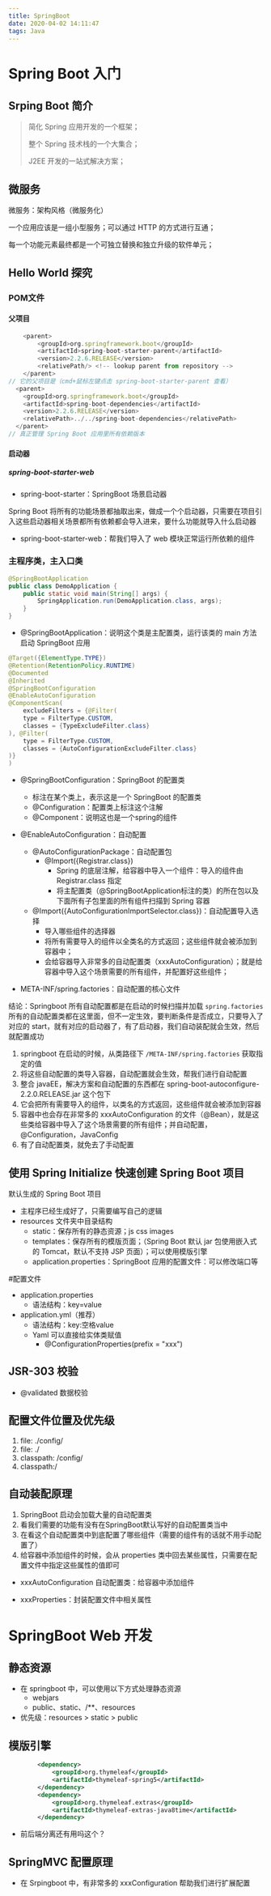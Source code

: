 ```yaml
---
title: SpringBoot
date: 2020-04-02 14:11:47
tags: Java
---
```


# Spring Boot 入门

## Srping Boot 简介

> 简化 Spring 应用开发的一个框架；
>
> 整个 Spring 技术栈的一个大集合；
>
> J2EE 开发的一站式解决方案；

## 微服务

微服务：架构风格（微服务化）

一个应用应该是一组小型服务；可以通过 HTTP 的方式进行互通；

每一个功能元素最终都是一个可独立替换和独立升级的软件单元；

## Hello World 探究

### POM文件

#### 父项目

```js
    <parent>
        <groupId>org.springframework.boot</groupId>
        <artifactId>spring-boot-starter-parent</artifactId>
        <version>2.2.6.RELEASE</version>
        <relativePath/> <!-- lookup parent from repository -->
    </parent>
// 它的父项目是（cmd+鼠标左键点击 spring-boot-starter-parent 查看）
  <parent>
    <groupId>org.springframework.boot</groupId>
    <artifactId>spring-boot-dependencies</artifactId>
    <version>2.2.6.RELEASE</version>
    <relativePath>../../spring-boot-dependencies</relativePath>
  </parent>
// 真正管理 Spring Boot 应用里所有依赖版本
```

#### 启动器

##### spring-boot-starter-web

* spring-boot-starter：SpringBoot 场景启动器

Spring Boot 将所有的功能场景都抽取出来，做成一个个启动器，只需要在项目引入这些启动器相关场景都所有依赖都会导入进来，要什么功能就导入什么启动器

* spring-boot-starter-web：帮我们导入了 web 模块正常运行所依赖的组件

### 主程序类，主入口类

```java
@SpringBootApplication
public class DemoApplication {
    public static void main(String[] args) {
        SpringApplication.run(DemoApplication.class, args);
    }
}
```

* @SpringBootApplication：说明这个类是主配置类，运行该类的 main 方法启动 SpringBoot 应用

```java
@Target({ElementType.TYPE})
@Retention(RetentionPolicy.RUNTIME)
@Documented
@Inherited
@SpringBootConfiguration
@EnableAutoConfiguration
@ComponentScan(
    excludeFilters = {@Filter(
    type = FilterType.CUSTOM,
    classes = {TypeExcludeFilter.class}
), @Filter(
    type = FilterType.CUSTOM,
    classes = {AutoConfigurationExcludeFilter.class}
)}
)
```

* @SpringBootConfiguration：SpringBoot 的配置类
	* 标注在某个类上，表示这是一个 SpringBoot 的配置类
	* @Configuration：配置类上标注这个注解
	* @Component：说明这也是一个spring的组件

* @EnableAutoConfiguration：自动配置
	* @AutoConfigurationPackage：自动配置包
		* @Import({Registrar.class})
			* Spring 的底层注解，给容器中导入一个组件：导入的组件由 Registrar.class 指定
			* 将主配置类（@SpringBootApplication标注的类）的所在包以及下面所有子包里面的所有组件扫描到 Spring 容器
	* @Import({AutoConfigurationImportSelector.class})：自动配置导入选择
		* 导入哪些组件的选择器
		* 将所有需要导入的组件以全类名的方式返回；这些组件就会被添加到容器中；
		* 会给容器导入非常多的自动配置类（xxxAutoConfiguration）；就是给容器中导入这个场景需要的所有组件，并配置好这些组件；
* META-INF/spring.factories：自动配置的核心文件

结论：Springboot 所有自动配置都是在启动的时候扫描并加载 `spring.factories ` 所有的自动配置类都在这里面，但不一定生效，要判断条件是否成立，只要导入了对应的 start，就有对应的启动器了，有了启动器，我们自动装配就会生效，然后就配置成功

1. springboot 在启动的时候，从类路径下 `/META-INF/spring.factories` 获取指定的值
2. 将这些自动配置的类导入容器，自动配置就会生效，帮我们进行自动配置
3. 整合 javaEE，解决方案和自动配置的东西都在 spring-boot-autoconfigure-2.2.0.RELEASE.jar 这个包下
4. 它会把所有需要导入的组件，以类名的方式返回，这些组件就会被添加到容器
5. 容器中也会存在非常多的 xxxAutoConfiguration 的文件（@Bean），就是这些类给容器中导入了这个场景需要的所有组件；并自动配置，@Configuration，JavaConfig
6. 有了自动配置类，就免去了手动配置

## 使用 Spring Initialize 快速创建 Spring Boot 项目

默认生成的 Spring Boot 项目

* 主程序已经生成好了，只需要编写自己的逻辑
* resources 文件夹中目录结构
	* static：保存所有的静态资源；js css images
	* templates：保存所有的模版页面；（Spring Boot 默认 jar 包使用嵌入式的 Tomcat，默认不支持 JSP 页面）；可以使用模版引擎
	* application.properties：SpringBoot 应用的配置文件：可以修改端口等



#配置文件

* application.properties
	* 语法结构：key=value
* application.yml（推荐）
	* 语法结构：key:空格value
	* Yaml 可以直接给实体类赋值
		* @ConfigurationProperties(prefix = "xxx")

## JSR-303 校验

* @validated 数据校验

## 配置文件位置及优先级

1. file: ./config/
2. file: ./
3. classpath: /config/
4. classpath:/

## 自动装配原理

1. SpringBoot 启动会加载大量的自动配置类
2. 看我们需要的功能有没有在SpringBoot默认写好的自动配置类当中
3. 在看这个自动配置类中到底配置了哪些组件（需要的组件有的话就不用手动配置了）
4. 给容器中添加组件的时候，会从 properties 类中回去某些属性，只需要在配置文件中指定这些属性的值即可

* xxxAutoConfiguration 自动配置类：给容器中添加组件

* xxxProperties：封装配置文件中相关属性



# SpringBoot Web 开发

## 静态资源

* 在 springboot 中，可以使用以下方式处理静态资源
	* webjars
	* public、static、/**、resources
* 优先级：resources > static > public

## 模版引擎

```xml
		<dependency>
			<groupId>org.thymeleaf</groupId>
			<artifactId>thymeleaf-spring5</artifactId>
		</dependency>
		<dependency>
			<groupId>org.thymeleaf.extras</groupId>
			<artifactId>thymeleaf-extras-java8time</artifactId>
		</dependency>
```

* 前后端分离还有用吗这个？



## SpringMVC 配置原理

* 在 Srpingboot 中，有非常多的 xxxConfiguration 帮助我们进行扩展配置



